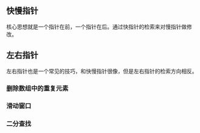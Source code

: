 ## 快慢指针
核心思想就是一个指针在前，一个指针在后。通过快指针的检索来对慢指针做修改。  
## 左右指针
左右指针也是一个常见的技巧，和快慢指针很像，但是左右指针的检索方向相反。
### 删除数组中的重复元素
### 滑动窗口
### 二分查找